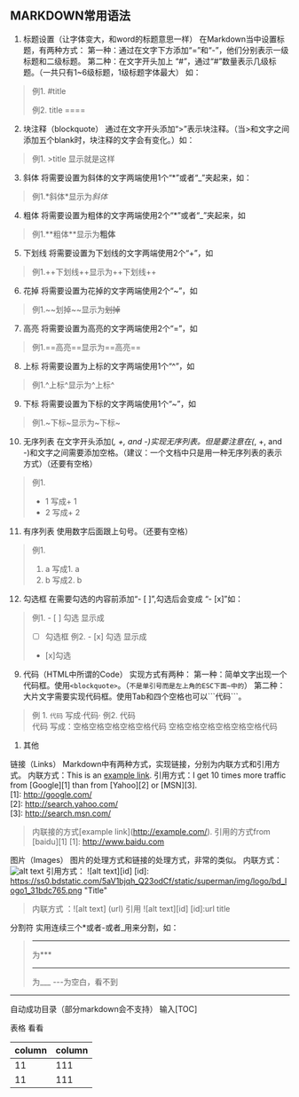 ## MARKDOWN常用语法
1. 标题设置（让字体变大，和word的标题意思一样）
在Markdown当中设置标题，有两种方式：
第一种：通过在文字下方添加“=”和“-”，他们分别表示一级标题和二级标题。
第二种：在文字开头加上 “#”，通过“#”数量表示几级标题。（一共只有1~6级标题，1级标题字体最大） 如：
>例1. #title
>
>例2. title
     \====

2. 块注释（blockquote）
通过在文字开头添加“>”表示块注释。（当>和文字之间添加五个blank时，块注释的文字会有变化。）如：
>例1. >title 显示就是这样

3. 斜体
将需要设置为斜体的文字两端使用1个“*”或者“_”夹起来，如：
> 例1.\*斜体\*显示为*斜体*

4. 粗体
将需要设置为粗体的文字两端使用2个“*”或者“_”夹起来，如
> 例1.\*\*粗体\*\*显示为**粗体**

5. 下划线
将需要设置为下划线的文字两端使用2个“+”，如
> 例1.\+\+下划线\+\+显示为++下划线++

6. 花掉
将需要设置为花掉的文字两端使用2个“~”，如
> 例1.\~\~划掉\~\~显示为~~划掉~~

7. 高亮
将需要设置为高亮的文字两端使用2个“=”，如
> 例1.\=\=高亮\=\=显示为==高亮==

8. 上标
将需要设置为上标的文字两端使用1个“^”，如
> 例1.\^上标\^显示为^上标^

9. 下标
将需要设置为下标的文字两端使用1个“~”，如
> 例1.\~下标\~显示为~下标~

10. 无序列表
在文字开头添加(*, +, and -)实现无序列表。但是要注意在(*, +, and -)和文字之间需要添加空格。（建议：一个文档中只是用一种无序列表的表示方式）（还要有空格）
>例1.
> + 1 写成\+ 1
> + 2 写成\+ 2

11. 有序列表
使用数字后面跟上句号。（还要有空格）
>例1.
> 1. a 写成1\. a
> 2. b 写成2\. b

12. 勾选框
在需要勾选的内容前添加“- [ ]”,勾选后会变成 “- [x]”如：
>例1.
>\- [ ] 勾选 显示成  
>- [ ] 勾选框
>例2.
>\- [x] 勾选 显示成  
>- [x]勾选 

9. 代码（HTML中所谓的Code）
 实现方式有两种：
第一种：简单文字出现一个代码框。使用`<blockquote>`。（`不是单引号而是左上角的ESC下面~中的`）
第二种：大片文字需要实现代码框。使用Tab和四个空格也可以\```代码```。
>例 1.
>`代码`  写成·代码·
>例2.
>	    代码    	
>	    代码
>写成：空格空格空格空格空格代码
>空格空格空格空格空格空格代码


1. 其他

 链接（Links）
Markdown中有两种方式，实现链接，分别为内联方式和引用方式。
内联方式：This is an [example link](http://example.com/).
引用方式：I get 10 times more traffic from [Google][1] than from [Yahoo][2] or [MSN][3].  
[1]: http://google.com/        
[2]: http://search.yahoo.com/  
[3]: http://search.msn.com/    
>内联接的方式\[example link](http://example.com/).
>引用的方式from [baidu]\[1\]
>\[1\]: http://www.baidu.com

 图片（Images）
图片的处理方式和链接的处理方式，非常的类似。
内联方式：![alt text](https://ss0.bdstatic.com/5aV1bjqh_Q23odCf/static/superman/img/logo/bd_logo1_31bdc765.png "Title")
引用方式：
![alt text][id] 
[id]: https://ss0.bdstatic.com/5aV1bjqh_Q23odCf/static/superman/img/logo/bd_logo1_31bdc765.png "Title"
>内联方式 ：\![alt text] (url)
>引用 ![alt text]\[id\] [id]:url title

分割符
实用连续三个\*或者\-或者\_用来分割，如：
>***
>为\*\*\*
>___
>为\_\_\_
>\-\-\-为空白，看不到

---

自动成功目录（部分markdown会不支持）
输入\[TOC\]

表格
看看

| column | column |
|--------|--------|
|   11     |  111      |
|   11     |  111      |





